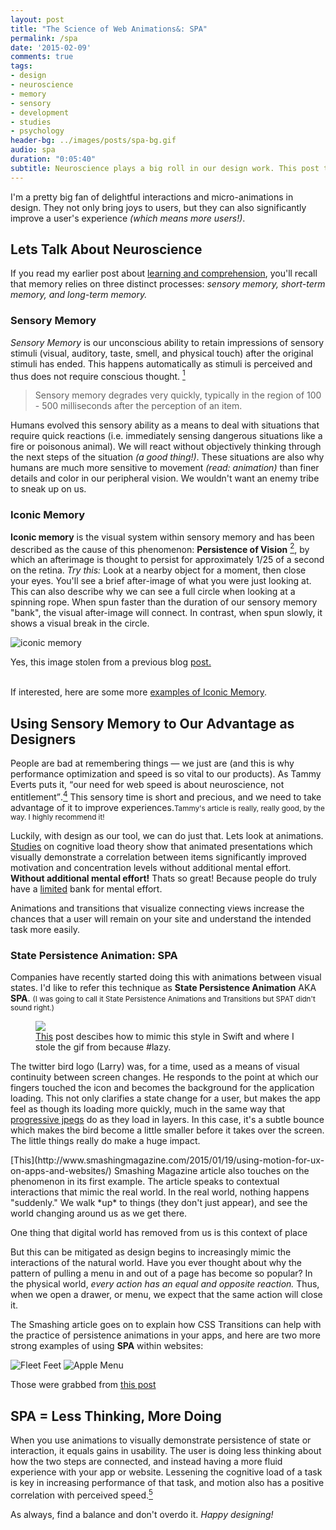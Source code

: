 ```yaml
---
layout: post
title: "The Science of Web Animations&: SPA"
permalink: /spa
date: '2015-02-09'
comments: true
tags:
- design
- neuroscience
- memory
- sensory
- development
- studies
- psychology
header-bg: ../images/posts/spa-bg.gif
audio: spa
duration: "0:05:40"
subtitle: Neuroscience plays a big roll in our design work. This post takes a look at Sensory Memory and how animations that visually link states can improve a user's experience.
---
```


I'm a pretty big fan of delightful interactions and micro-animations in design. They not only bring joys to users, but they can also significantly improve a user's experience <em>(which means more users!)</em>.


## Lets Talk About Neuroscience

If you read my earlier post about [learning and comprehension](http://una.github.io/comprehension), you'll recall that memory relies on three distinct processes: <em>sensory memory, short-term memory, and long-term memory.</em>

### Sensory Memory

*Sensory Memory* is our unconscious ability to retain impressions of sensory stimuli (visual, auditory, taste, smell, and physical touch) after the original stimuli has ended. This happens automatically as stimuli is perceived and thus does not require conscious thought. [<sup>1</sup>](http://education-portal.com/academy/lesson/sensory-memory-definition-examples-types.html)

<blockquote class="right">Sensory memory degrades very quickly, typically in the region of 100 - 500 milliseconds after the perception of an item.</blockquote>

Humans evolved this sensory ability as a means to deal with situations that require quick reactions (i.e. immediately sensing dangerous situations like a fire or poisonous animal). We will react without objectively thinking through the next steps of the situation <em>(a good thing!)</em>. These situations are also why humans are much more sensitive to movement *(read: animation)* than finer details and color in our peripheral vision. We wouldn't want an enemy tribe to sneak up on us.


### Iconic Memory

**Iconic memory** is the visual system within sensory memory and has been described as the cause of this phenomenon: **Persistence of Vision** [<sup>2</sup>](https://www.princeton.edu/~achaney/tmve/wiki100k/docs/Persistence_of_vision.html), by which an afterimage is thought to persist for approximately 1/25 of a second on the retina. *Try this:* Look at a nearby object for a moment, then close your eyes. You'll see a brief after-image of what you were just looking at. This can also describe why we can see a full circle when looking at a spinning rope. When spun faster than the duration of our sensory memory "bank", the visual after-image will connect. In contrast, when spun slowly, it shows a visual break in the circle.

![iconic memory](../images/posts/learning-types0.svg)

<div class="caption">Yes, this image stolen from a previous blog <a href="http://una.github.io/comprehension">post.</a></div>
<br>

If interested, here are some more [examples of Iconic Memory](http://examples.yourdictionary.com/examples-of-iconic-memory.html).

## Using Sensory Memory to Our Advantage as Designers

People are bad at remembering things &mdash; we just are (and this is why performance optimization and speed is so vital to our products). As Tammy Everts puts it, <q>our need for web speed is about neuroscience, not entitlement</q>.[<sup>4</sup>](http://www.webperformancetoday.com/2012/03/21/neuroscience-page-speed-web-performance/) <a class="twitter-share">This sensory time is short and precious, and we need to take advantage of it to improve experiences.</a><small>Tammy's article is really, really good, by the way. I highly recommend it!</small>

Luckily, with design as our tool, we can do just that. Lets look at animations. [Studies](http://dl.acm.org/citation.cfm?id=1599820) on cognitive load theory show that animated presentations which visually demonstrate a correlation between items significantly improved motivation and concentration levels without additional mental effort. **Without additional mental effort!** Thats so great! Because people do truly have a [limited](http://whole30.com/2014/04/boost-your-willpower/) bank for mental effort.

<a class="twitter-share quote">Animations and transitions that visualize connecting views increase the chances that a user will remain on your site and understand the intended task more easily.</a>

### State Persistence Animation: SPA

Companies have recently started doing this with animations between visual states. I'd like to refer this technique as **State Persistence Animation** AKA **SPA**. <small>(I was going to call it State Persistence Animations and Transitions but SPAT didn't sound right.)</small>

<figure class="right">
<img src="../images/posts/spa-animations/twitter-opening.gif">
<figcaption><a href="http://iosdevtips.co/post/88481653818/twitter-ios-app-bird-zoom-animation">This</a> post descibes how to mimic this style in Swift and where I stole the gif from because #lazy.</figcaption>
</figure>

The twitter bird logo (Larry) was, for a time, used as a means of visual continuity between screen changes. He responds to the point at which our fingers touched the icon and becomes the background for the application loading. This not only clarifies a state change for a user, but makes the app feel as though its loading more quickly, much in the same way that [progressive jpegs](http://calendar.perfplanet.com/2012/progressive-jpegs-a-new-best-practice/) do as they load in layers. In this case, it's a subtle bounce which makes the bird become a little smaller before it takes over the screen. The little things really do make a huge impact.

<img class="left" src="../images/posts/spa-animations/yahoo-opening.gif" alt="">

<br>
[This](http://www.smashingmagazine.com/2015/01/19/using-motion-for-ux-on-apps-and-websites/) Smashing Magazine article also touches on the phenomenon in its first example. The article speaks to contextual interactions that mimic the real world. In the real world, nothing happens "suddenly." We walk *up* to things (they don't just appear), and see the world changing around us as we get there.

<a style="max-width: 68%; margin-bottom: 1em;" class="twitter-share quote right">One thing that digital world has removed from us is this context of place</a>

But this can be mitigated as design begins to increasingly mimic the interactions of the natural world. Have you ever thought about why the pattern of pulling a menu in and out of a page has become so popular? In the physical world, *every action has an equal and opposite reaction.* Thus, when we open a drawer, or menu, we expect that the same action will close it.

The Smashing article goes on to explain how CSS Transitions can help with the practice of persistence animations in your apps, and here are two more strong examples of using **SPA** within websites:

![Fleet Feet](../images/posts/spa-animations/animation-fleet-feet.gif)
![Apple Menu](../images/posts/spa-animations/animation-apple-menu.gif)
<div class="caption">Those were grabbed from <a href="http://www.newmediacampaigns.com/blog/examples-of-animation-in-web-design">this post</a></div>

## SPA = Less Thinking, More Doing

When you use animations to visually demonstrate persistence of state or interaction, it equals gains in usability. The user is doing less thinking about how the two steps are connected, and instead having a more fluid experience with your app or website. <a class="twitter-share">Lessening the cognitive load of a task is key in increasing performance of that task</a>, and motion also has a positive correlation with perceived speed.[<sup>5</sup>](http://uxmovement.com/buttons/how-to-make-progress-bars-feel-faster-to-users/)

As always, find a balance and don't overdo it. *Happy designing!*
